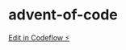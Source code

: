 # advent-of-code

[Edit in Codeflow ⚡️](https://stackblitz.com/~/github.com/boudewijndanser/advent-of-code)